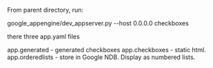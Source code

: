 From parent directory, run:

google_appengine/dev_appserver.py --host 0.0.0.0 checkboxes

there three app.yaml files

app.generated - generated checkboxes 
app.checkboxes - static html.
app.orderedlists - store in Google NDB.  Display as numbered lists.
